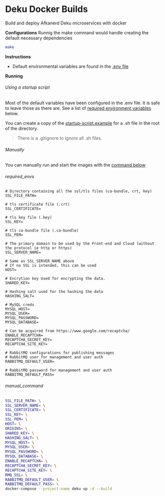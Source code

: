 # Deku Docker Builds

Build and deploy Afkanerd Deku microservices with docker

<b>Configurations</b> Runnig the make command would handle creating the default
necessary dependencies

```bash
make
```

<b>Instructions</b>

- Default environmental variables are found in the
  [.env file](https://github.com/Afkanerd/Deku-Docker-Builds/blob/main/.env)

<b>Running</b>

###### Using a startup script

Most of the default variables have been configured in the .env file. It is safe
to leave those as there are. See a list of
[required environment variables](#required_envs) below.

You can create a copy of the
[startup-script.example](https://github.com/Afkanerd/Deku-Docker-Builds/blob/main/startup-script.example)
for a .sh file in the root of the directory.

> There is a .gitignore to ignore all .sh files.

###### Manually

You can manually run and start the images with the
[command below](#manual_command)

###### required_envs

```env
# Directory containing all the ssl/tls files (ca-bundle, crt, key)
SSL_FILE_PATH=

# tls certificate file (.crt)
SSL_CERTIFICATE=

# tls key file (.key)
SSL_KEY=

# tls ca-bundle file (.ca-bundle)
SSL_PEM=

# The primary domain to be used by the Front-end and Cloud (without the protocol ie http or https)
SSL_SERVER_NAME=

# Same as SSL_SERVER_NAME above
# If no SSL is intended, this can be used
HOST=

# Encrytion key Used for encrypting the data.
SHARED_KEY=

# Hashing salt used for the hashing the data
HASHING_SALT=

# MySQL creds
MYSQL_HOST=
MYSQL_USER=
MYSQL_PASSWORD=
MYSQL_DATABASE=

# Can be acquired from https://www.google.com/recaptcha/
ENABLE_RECAPTCHA=
RECAPTCHA_SECRET_KEY=
RECAPTCHA_SITE_KEY=

# RabbitMQ configurations for publishing messages
# RabbitMQ user for management and user auth
RABBITMQ_DEFAULT_USER=

# RabbitMQ password for management and user auth
RABBITMQ_DEFAULT_PASS=

```

###### manual_command

```bash
SSL_FILE_PATH= \
SSL_SERVER_NAME= \
SSL_CERTIFICATE= \
SSL_KEY= \
SSL_PEM= \
HOST= \
ORIGINS= \
SHARED_KEY= \
HASHING_SALT= \
MYSQL_HOST= \
MYSQL_USER= \
MYSQL_PASSWORD= \
MYSQL_DATABASE= \
ENABLE_RECAPTCHA= \
RECAPTCHA_SECRET_KEY= \
RECAPTCHA_SITE_KEY= \
RMQ_SSL= \
RABBITMQ_DEFAULT_USER= \
RABBITMQ_DEFAULT_PASS= \
docker-compose --project-name deku up -d --build
```
